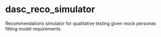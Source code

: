 # dasc_reco_simulator
Recommendations simulator for qualitative testing given mock personas fitting model requirements.
